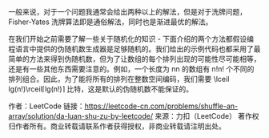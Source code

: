 一般来说，对于一个问题我通常会给出两种以上的解法，但是对于洗牌问题，Fisher-Yates 洗牌算法即是通俗解法，同时也是渐进最优的解法。

在我们开始之前需要了解一些关于随机化的知识 - 下面介绍的两个方法都假设编程语言中提供的伪随机数生成器是足够随机的。我们给出的示例代码也都采用了最简单的方法来得到伪随机数，但为了让数组的每个排列出现的可能性尽可能相等，还是有一些其他东西需要注意的。例如，一个长度为 nn 的数组有 n!n! 个不同的排列组合。因此，为了能将所有的排列在整数空间编码，我们需要 \lceil lg(n!)\rceil⌈lg(n!)⌉ 比特，这是默认的伪随机数不能保证的。

作者：LeetCode
链接：https://leetcode-cn.com/problems/shuffle-an-array/solution/da-luan-shu-zu-by-leetcode/
来源：力扣（LeetCode）
著作权归作者所有。商业转载请联系作者获得授权，非商业转载请注明出处。
